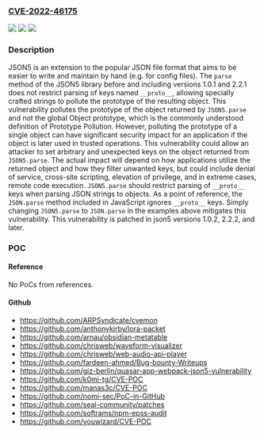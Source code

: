 ### [CVE-2022-46175](https://cve.mitre.org/cgi-bin/cvename.cgi?name=CVE-2022-46175)
![](https://img.shields.io/static/v1?label=Product&message=json5&color=blue)
![](https://img.shields.io/static/v1?label=Version&message=%3D%20%3C%202.2.2%20&color=brighgreen)
![](https://img.shields.io/static/v1?label=Vulnerability&message=CWE-1321%3A%20Improperly%20Controlled%20Modification%20of%20Object%20Prototype%20Attributes%20('Prototype%20Pollution')&color=brighgreen)

### Description

JSON5 is an extension to the popular JSON file format that aims to be easier to write and maintain by hand (e.g. for config files). The `parse` method of the JSON5 library before and including versions 1.0.1 and 2.2.1 does not restrict parsing of keys named `__proto__`, allowing specially crafted strings to pollute the prototype of the resulting object. This vulnerability pollutes the prototype of the object returned by `JSON5.parse` and not the global Object prototype, which is the commonly understood definition of Prototype Pollution. However, polluting the prototype of a single object can have significant security impact for an application if the object is later used in trusted operations. This vulnerability could allow an attacker to set arbitrary and unexpected keys on the object returned from `JSON5.parse`. The actual impact will depend on how applications utilize the returned object and how they filter unwanted keys, but could include denial of service, cross-site scripting, elevation of privilege, and in extreme cases, remote code execution. `JSON5.parse` should restrict parsing of `__proto__` keys when parsing JSON strings to objects. As a point of reference, the `JSON.parse` method included in JavaScript ignores `__proto__` keys. Simply changing `JSON5.parse` to `JSON.parse` in the examples above mitigates this vulnerability. This vulnerability is patched in json5 versions 1.0.2, 2.2.2, and later.

### POC

#### Reference
No PoCs from references.

#### Github
- https://github.com/ARPSyndicate/cvemon
- https://github.com/anthonykirby/lora-packet
- https://github.com/arnau/obsidian-metatable
- https://github.com/chrisweb/waveform-visualizer
- https://github.com/chrisweb/web-audio-api-player
- https://github.com/fardeen-ahmed/Bug-bounty-Writeups
- https://github.com/giz-berlin/quasar-app-webpack-json5-vulnerability
- https://github.com/k0mi-tg/CVE-POC
- https://github.com/manas3c/CVE-POC
- https://github.com/nomi-sec/PoC-in-GitHub
- https://github.com/seal-community/patches
- https://github.com/softrams/npm-epss-audit
- https://github.com/youwizard/CVE-POC

